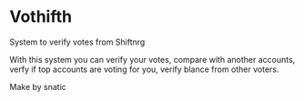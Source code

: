 # Vothifth
System to verify votes from Shiftnrg

With this system you can verify your votes, compare with another accounts, verfy if top accounts are voting for you, verify blance from other voters. 

Make by snatic
